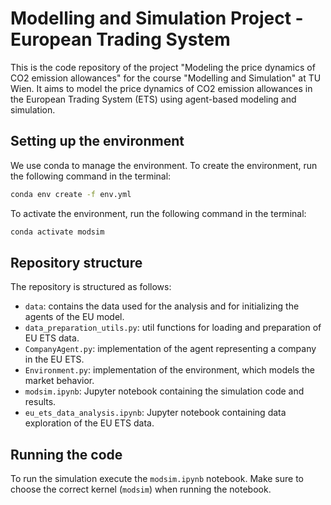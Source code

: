 # Modelling and Simulation Project - European Trading System 
This is the code repository of the project "Modeling the price dynamics of CO2 emission allowances" for the course "Modelling and Simulation" at TU Wien. It aims to model the price dynamics of CO2 emission allowances in the European Trading System (ETS) using agent-based modeling and simulation.

## Setting up the environment
We use conda to manage the environment. To create the environment, run the following command in the terminal:

```bash
conda env create -f env.yml
```

To activate the environment, run the following command in the terminal:

```bash
conda activate modsim
```

## Repository structure
The repository is structured as follows:
- ```data```: contains the data used for the analysis and for initializing the agents of the EU model.
- ```data_preparation_utils.py```: util functions for loading and preparation of EU ETS data. 
- ```CompanyAgent.py```: implementation of the agent representing a company in the EU ETS.
- ```Environment.py```: implementation of the environment, which models the market behavior. 
- ```modsim.ipynb```: Jupyter notebook containing the simulation code and results.
- ```eu_ets_data_analysis.ipynb```: Jupyter notebook containing data exploration of the EU ETS data.

## Running the code
To run the simulation execute the ```modsim.ipynb``` notebook. Make sure to choose the correct kernel (```modsim```) when running the notebook.

